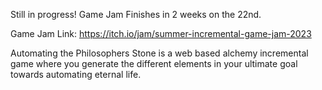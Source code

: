 Still in progress! Game Jam Finishes in 2 weeks on the 22nd.

Game Jam Link: https://itch.io/jam/summer-incremental-game-jam-2023

Automating the Philosophers Stone is a web based alchemy incremental game where you generate the different elements in your ultimate goal towards automating eternal life.
